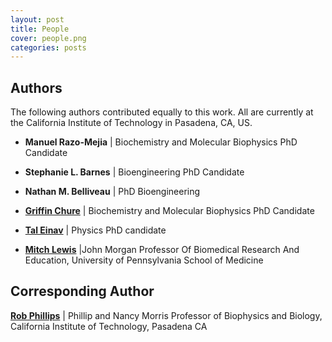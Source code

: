 ```yaml
---
layout: post
title: People
cover: people.png
categories: posts
---
```


## Authors

The following authors contributed equally to this work. All are currently
at the California Institute of Technology in Pasadena, CA, US.

* **Manuel Razo-Mejia** \| Biochemistry and Molecular Biophysics PhD Candidate

* **Stephanie L. Barnes** \| Bioengineering PhD Candidate

* **Nathan M. Belliveau** \| PhD Bioengineering

* [**Griffin Chure**](http://gchure.github.io) \| Biochemistry and Molecular Biophysics PhD Candidate

* [**Tal Einav**](http://www.its.caltech.edu/~teinav/index.html) \| Physics PhD candidate

* [**Mitch Lewis**](http://www.med.upenn.edu/biocbiop/faculty/lewis/) \|John Morgan Professor Of Biomedical Research And Education, University of Pennsylvania School of Medicine

## Corresponding Author


[**Rob Phillips**](http://www.rpgroup.caltech.edu/) \| Phillip and Nancy Morris Professor of Biophysics and Biology, California Institute of Technology, Pasadena CA
